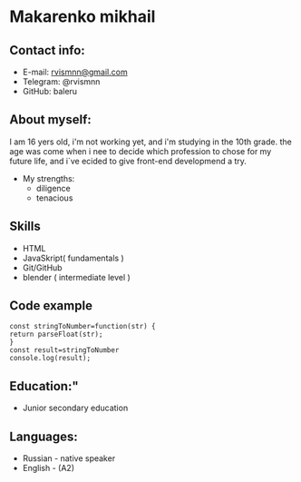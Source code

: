 # Makarenko mikhail
## Contact info:
- E-mail: rvismnn@gmail.com
- Telegram: @rvismnn
- GitHub: baleru
## About myself:
I am 16 yers old, i'm not working yet, and i'm studying in the 10th grade. the age was come when i nee to decide which profession to chose for my future life, and i`ve ecided to give front-end developmend a try.
- My strengths:
   - diligence
   - tenacious
## Skills
- HTML
- JavaSkript( fundamentals )
- Git/GitHub
- blender ( intermediate level )
## Code example
```
const stringToNumber=function(str) {
return parseFloat(str);
}
const result=stringToNumber
console.log(result);
```
## Education:"
- Junior secondary education
## Languages:
- Russian - native speaker
- English - (A2)
